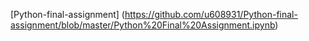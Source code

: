 [Python-final-assignment] (https://github.com/u608931/Python-final-assignment/blob/master/Python%20Final%20Assignment.ipynb)
